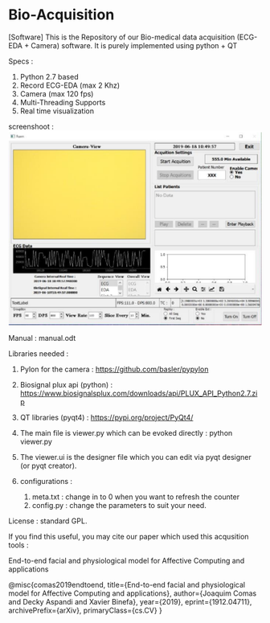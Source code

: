 # Bio-Acquisition
[Software] This is the Repository of our Bio-medical data acquisition (ECG-EDA + Camera) software. It is purely implemented using python + QT

Specs : 
  1. Python 2.7 based
  2. Record ECG-EDA (max 2 Khz)
  3. Camera (max 120 fps)
  4. Multi-Threading Supports
  5. Real time visualization

screenshoot : 
![Static Screenshoot](screenshoot.PNG)

Manual : manual.odt


Libraries needed : 
  1. Pylon for the camera : https://github.com/basler/pypylon
  2. Biosignal plux api (python) : https://www.biosignalsplux.com/downloads/api/PLUX_API_Python2.7.zip
  3. QT libraries (pyqt4) : https://pypi.org/project/PyQt4/
  
1. The main file is viewer.py which can be evoked directly : python viewer.py
2. The viewer.ui is the designer file which you can edit via pyqt designer (or pyqt creator). 
3. configurations : 
    1. meta.txt : change in to 0 when you want to refresh the counter 
    2. config.py : change the parameters to suit your need. 
    
License : standard GPL. 

If you find this useful, you may cite our paper which used this acqusition tools : 

End-to-end facial and physiological model for Affective Computing and applications

@misc{comas2019endtoend,
    title={End-to-end facial and physiological model for Affective Computing and applications},
    author={Joaquim Comas and Decky Aspandi and Xavier Binefa},
    year={2019},
    eprint={1912.04711},
    archivePrefix={arXiv},
    primaryClass={cs.CV}
}
